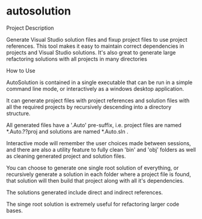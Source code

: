 # autosolution

Project Description

Generate Visual Studio solution files and fixup project files to use project references. This tool makes it easy to maintain correct dependencies in projects and Visual Studio solutions. It's also great to generate large refactoring solutions with all projects in many directories

How to Use

AutoSolution is contained in a single executable that can be run in a simple command line mode, or interactively as a windows desktop application.

It can generate project files with project references and solution files with all the required projects by recursively descending into a directory structure.

All generated files have a '.Auto' pre-suffix, i.e. project files are named *.Auto.??proj and solutions are named *.Auto.sln .

Interactive mode will remember the user choices made between sessions, and there are also a utility feature to fully clean 'bin' and 'obj' folders as well as cleaning generated project and solution files.

You can choose to generate one single root solution of everything, or recursively generate a solution in each folder where a project file is found, that solution will then build that project along with all it's dependencies.

The solutions generated include direct and indirect references.

The singe root solution is extremely useful for refactoring larger code bases.
